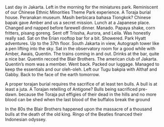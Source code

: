 Last day in Jakarta. Left in the morning for the miniatures park. Reminiscent of our Chinese Ethnic Minorities Theme Park experience. A Toraja burial house. Peranakan museum. Masih berbicara bahasa Tiongkok? Chinese bapak gave Amber and us a secret mission. Lunch at a Japanese place. Changed and napped before farewell dinner. Manado. Papaya shake, corn fritters, pisang goreng. Sent off Trissha, Aurora, and Leila. Was honestly really sad. Sat on the Erian rooftop bar for a bit. Showered. Park Hyatt adventures. Up to the 37th floor. South Jakarta in view, Autograph tower like a pen lifting into the sky. Sat in the observatory room for a good while with Amber, Awais, Quentin. The trains coming in and out. Drinks at the bar, quite a nice bar. Quentin recced the Blair Brothers. The american club of Jakarta. Quentin’s mom was a member. Went back. Packed our luggage. Managed to keep the essentials and our oleh-oleh. Left our Tugu bakpia with Althaf and Gabby. Back to the face of the earth tomorrow.

A proper torajan burial requires the sacrifice of at least ten bulls. 
A bull is at least a juta. 
A Torajan retelling of Antigone? Bulls being sacrificed pre-dawn.
because the Toraja put effigies of their dead in the hills
and no more blood can be shed when the last blood of the buffalos break the ground

In the 80s the Blair Brothers happened upon the massacre of a thousand bulls at the death of the old king. Ringo of the Beatles financed their Indonesian odyssey.
